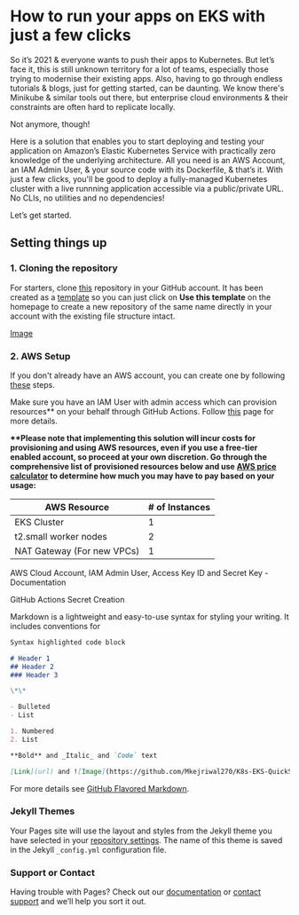 # How to run your apps on EKS with just a few clicks

So it’s 2021 & everyone wants to push their apps to Kubernetes. But let’s face it, this is still unknown territory for a lot of teams, especially those trying to modernise their existing apps. Also, having to go through endless tutorials & blogs, just for getting started, can be daunting. We know there's Minikube & similar tools out there, but enterprise cloud environments & their constraints are often hard to replicate locally.

Not anymore, though!

Here is a solution that enables you to start deploying and testing your application on Amazon’s Elastic Kubernetes Service with practically zero knowledge of the underlying architecture. All you need is an AWS Account, an IAM Admin User, & your source code with its Dockerfile, & that’s it.  With just a few clicks, you'll be good to deploy a fully-managed Kubernetes cluster with a live runnning application accessible via a public/private URL. No CLIs, no utilities and no dependencies!

Let’s get started.

## Setting things up

### 1. Cloning the repository

For starters, clone [this](https://github.com/Mkejriwal270/K8s-EKS-QuickStart) repository in your GitHub account. It has been created as a [template](https://docs.github.com/en/repositories/creating-and-managing-repositories/creating-a-repository-from-a-template) so you can just click on **Use this template** on the homepage to create a new repository of the same name directly in your account with the existing file structure intact.

[Image](https://github.com/Mkejriwal270/K8s-EKS-QuickStart/blob/gh-pages/images/Screenshot%20(159).png)

### 2. AWS Setup

If you don't already have an AWS account, you can create one by following [these](https://aws.amazon.com/premiumsupport/knowledge-center/create-and-activate-aws-account) steps.

Make sure you have an IAM User with admin access which can provision resources\*\* on your behalf through GitHub Actions. Follow [this](https://docs.aws.amazon.com/IAM/latest/UserGuide/getting-started_create-admin-group.html) page for more details.

**\*\*Please note that implementing this solution will incur costs for provisioning and using AWS resources, even if you use a free-tier enabled account, so proceed at your own discretion. Go through the comprehensive list of provisioned resources below and use [AWS price calculator](https://calculator.aws/#/) to determine how much you may have to pay based on your usage:**

| AWS Resource               | # of Instances |
|----------------------------|----------------|
| EKS Cluster                | 1              |
| t2.small worker nodes      | 2              |
| NAT Gateway (For new VPCs) | 1              |

AWS Cloud Account, IAM Admin User, Access Key ID and Secret Key - Documentation

GitHub Actions Secret Creation



Markdown is a lightweight and easy-to-use syntax for styling your writing. It includes conventions for

```markdown
Syntax highlighted code block

# Header 1
## Header 2
### Header 3

\*\*

- Bulleted
- List

1. Numbered
2. List

**Bold** and _Italic_ and `Code` text

[Link](url) and ![Image](https://github.com/Mkejriwal270/K8s-EKS-QuickStart/blob/gh-pages/images/Screenshot%20(159).png)
```

For more details see [GitHub Flavored Markdown](https://guides.github.com/features/mastering-markdown/).

### Jekyll Themes

Your Pages site will use the layout and styles from the Jekyll theme you have selected in your [repository settings](https://github.com/Mkejriwal270/K8s-EKS-QuickStart/settings/pages). The name of this theme is saved in the Jekyll `_config.yml` configuration file.

### Support or Contact

Having trouble with Pages? Check out our [documentation](https://docs.github.com/categories/github-pages-basics/) or [contact support](https://support.github.com/contact) and we’ll help you sort it out.
